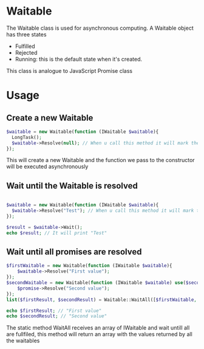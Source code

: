# Waitable

The Waitable class is used for asynchronous computing. A Waitable object has three states 
- Fulfilled
- Rejected
- Running: this is the default state when it's created.

This class is analogue to JavaScript Promise class


# Usage

## Create a new Waitable

``` php
$waitable = new Waitable(function (IWaitable $waitable){
  LongTask();
  $waitable->Resolve(null); // When u call this method it will mark the Waitable as Fullfied
});
```

This will create a new Waitable and the function we pass to the constructor will be executed asynchronously

## Wait until the Waitable is resolved

``` php

$waitable = new Waitable(function (IWaitable $waitable){
  $waitable->Resolve("Test"); // When u call this method it will mark the waitable as Fullfied
});

$result = $waitable->Wait();
echo $result; // It will print "Test"

```

## Wait until all promises are resolved

``` php
$firstWaitable = new Waitable(function (IWaitable $waitable){
    $waitable->Resolve("First value");
});
$secondWaitable = new Waitable(function (IWaitable $waitable) use($secondValue){
    $promise->Resolve("Second value");
});
list($firstResult, $secondResult) = Waitable::WaitAll([$firstWaitable, $secondWaitable]);

echo $firstResult; // "First value"
echo $secondResult; // "Second value"
```

The static method WaitAll receives an array of IWaitable and wait untill all are fullfiled,  this method will return an array with the values returned by all the waitables

